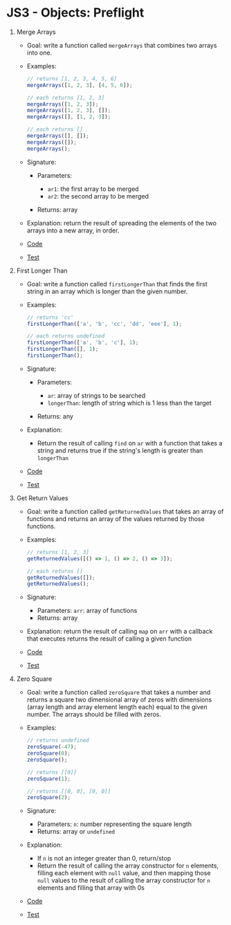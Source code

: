 # JS3 - Objects: Preflight

1. Merge Arrays

   - Goal: write a function called `mergeArrays` that combines two arrays into one.
   - Examples:

     ```js
     // returns [1, 2, 3, 4, 5, 6]
     mergeArrays([1, 2, 3], [4, 5, 6]);

     // each returns [1, 2, 3]
     mergeArrays([1, 2, 3]);
     mergeArrays([1, 2, 3], []);
     mergeArrays([], [1, 2, 3]);

     // each returns []
     mergeArrays([], []);
     mergeArrays([]);
     mergeArrays();
     ```

   - Signature:

     - Parameters:

       - `ar1`: the first array to be merged
       - `ar2`: the second array to be merged

     - Returns: array

   - Explanation: return the result of spreading the elements of the two arrays into a new array, in order.
   - [Code](merge-arrays.js)
   - [Test](merge-arrays.test.js)

2. First Longer Than

   - Goal: write a function called `firstLongerThan` that finds the first string in an array which is longer than the given number.
   - Examples:

     ```js
     // returns 'cc'
     firstLongerThan(['a', 'b', 'cc', 'dd', 'eee'], 1);

     // each returns undefined
     firstLongerThan(['a', 'b', 'c'], 1);
     firstLongerThan([], 1);
     firstLongerThan();
     ```

   - Signature:

     - Parameters:

       - `ar`: array of strings to be searched
       - `longerThan`: length of string which is 1 less than the target

     - Returns: any

   - Explanation:

     - Return the result of calling `find` on `ar` with a function that takes a string and returns true if the string's length is greater than `longerThan`

   - [Code](first-longer-than.js)
   - [Test](first-longer-than.test.js)

3. Get Return Values

   - Goal: write a function called `getReturnedValues` that takes an array of functions and returns an array of the values returned by those functions.
   - Examples:

     ```js
     // returns [1, 2, 3]
     getReturnedValues([() => 1, () => 2, () => 3]);

     // each returns []
     getReturnedValues([]);
     getReturnedValues();
     ```

   - Signature:
     - Parameters: `arr`: array of functions
     - Returns: array
   - Explanation: return the result of calling `map` on `arr` with a callback that executes returns the result of calling a given function
   - [Code](get-returned-values.js)
   - [Test](get-returned-values.test.js)

4. Zero Square

   - Goal: write a function called `zeroSquare` that takes a number and returns a square two dimensional array of zeros with dimensions (array length and array element length each) equal to the given number. The arrays should be filled with zeros.
   - Examples:

     ```js
     // returns undefined
     zeroSquare(-47);
     zeroSquare(0);
     zeroSquare();

     // returns [[0]]
     zeroSquare(1);

     // returns [[0, 0], [0, 0]]
     zeroSquare(2);
     ```

   - Signature:

     - Parameters: `n`: number representing the square length
     - Returns: array or `undefined`

   - Explanation:

     - If `n` is not an integer greater than 0, return/stop
     - Return the result of calling the array constructor for `n` elements, filling each element with `null` value, and then mapping those `null` values to the result of calling the array constructor for `n` elements and filling that array with 0s

   - [Code](zero-square.js)
   - [Test](zero-square.test.js)
